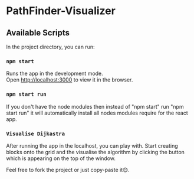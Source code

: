 # PathFinder-Visualizer


## Available Scripts

In the project directory, you can run:

### `npm start`

Runs the app in the development mode.<br>
Open [http://localhost:3000](http://localhost:3000) to view it in the browser.

### `npm start run`
If you don't have the node modules then instead of "npm start" run "npm start run" it will automatically install all nodes modules require for the react app.

### `Visualise Dijkastra`
After running the app in the localhost, you can play with. Start creating blocks onto the grid and the visualise the algorithm by clicking the button which is appearing on the top of the window.


Feel free to fork the project or just copy-paste it😊.
